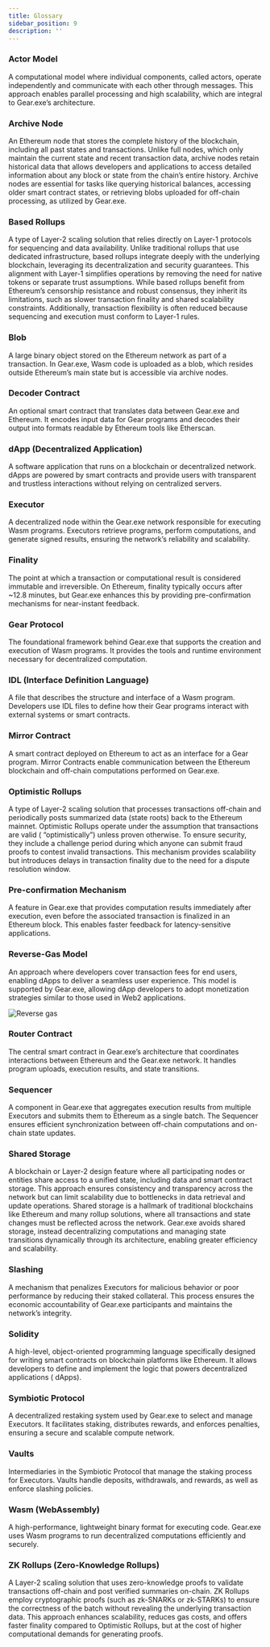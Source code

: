 ```yaml
---
title: Glossary
sidebar_position: 9
description: ''
---
```


### Actor Model

A computational model where individual components, called actors, operate independently and communicate with each other
through messages. This approach enables parallel processing and high scalability, which are integral to Gear.exe’s
architecture.

### Archive Node

An Ethereum node that stores the complete history of the blockchain, including all past states and transactions. Unlike
full nodes, which only maintain the current state and recent transaction data, archive nodes retain historical data that
allows developers and applications to access detailed information about any block or state from the chain’s entire
history. Archive nodes are essential for tasks like querying historical balances, accessing older smart contract states,
or retrieving blobs uploaded for off-chain processing, as utilized by Gear.exe.

### Based Rollups

A type of Layer-2 scaling solution that relies directly on Layer-1 protocols for sequencing and data availability.
Unlike traditional rollups that use dedicated infrastructure, based rollups integrate deeply with the underlying
blockchain, leveraging its decentralization and security guarantees. This alignment with Layer-1 simplifies operations
by removing the need for native tokens or separate trust assumptions. While based rollups benefit from Ethereum’s
censorship resistance and robust consensus, they inherit its limitations, such as slower transaction finality and shared
scalability constraints. Additionally, transaction flexibility is often reduced because sequencing and execution must
conform to Layer-1 rules.

### Blob

A large binary object stored on the Ethereum network as part of a transaction. In Gear.exe, Wasm code is uploaded as a
blob, which resides outside Ethereum’s main state but is accessible via archive nodes.

### Decoder Contract

An optional smart contract that translates data between Gear.exe and Ethereum. It encodes input data for Gear programs
and decodes their output into formats readable by Ethereum tools like Etherscan.

### dApp (Decentralized Application)

A software application that runs on a blockchain or decentralized network. dApps are powered by smart contracts and
provide users with transparent and trustless interactions without relying on centralized servers.

### Executor

A decentralized node within the Gear.exe network responsible for executing Wasm programs. Executors retrieve programs,
perform computations, and generate signed results, ensuring the network’s reliability and scalability.

### Finality

The point at which a transaction or computational result is considered immutable and irreversible. On Ethereum, finality
typically occurs after ~12.8 minutes, but Gear.exe enhances this by providing pre-confirmation mechanisms for
near-instant feedback.

### Gear Protocol

The foundational framework behind Gear.exe that supports the creation and execution of Wasm programs. It provides the
tools and runtime environment necessary for decentralized computation.

### IDL (Interface Definition Language)

A file that describes the structure and interface of a Wasm program. Developers use IDL files to define how their Gear
programs interact with external systems or smart contracts.

### Mirror Contract

A smart contract deployed on Ethereum to act as an interface for a Gear program. Mirror Contracts enable communication
between the Ethereum blockchain and off-chain computations performed on Gear.exe.

### Optimistic Rollups

A type of Layer-2 scaling solution that processes transactions off-chain and periodically posts summarized data (state
roots) back to the Ethereum mainnet. Optimistic Rollups operate under the assumption that transactions are valid (
“optimistically”) unless proven otherwise. To ensure security, they include a challenge period during which anyone can
submit fraud proofs to contest invalid transactions. This mechanism provides scalability but introduces delays in
transaction finality due to the need for a dispute resolution window.

### Pre-confirmation Mechanism

A feature in Gear.exe that provides computation results immediately after execution, even before the associated
transaction is finalized in an Ethereum block. This enables faster feedback for latency-sensitive applications.

### Reverse-Gas Model

An approach where developers cover transaction fees for end users, enabling dApps to deliver a seamless user experience.
This model is supported by Gear.exe, allowing dApp developers to adopt monetization strategies similar to those used in
Web2 applications.

<img src="/gear-exe/whitepaper/img/reverse-gas.png" alt="Reverse gas"/>

### Router Contract

The central smart contract in Gear.exe’s architecture that coordinates interactions between Ethereum and the Gear.exe
network. It handles program uploads, execution results, and state transitions.

### Sequencer

A component in Gear.exe that aggregates execution results from multiple Executors and submits them to Ethereum as a
single batch. The Sequencer ensures efficient synchronization between off-chain computations and on-chain state updates.

### Shared Storage

A blockchain or Layer-2 design feature where all participating nodes or entities share access to a unified state,
including data and smart contract storage. This approach ensures consistency and transparency across the network but can
limit scalability due to bottlenecks in data retrieval and update operations. Shared storage is a hallmark of
traditional blockchains like Ethereum and many rollup solutions, where all transactions and state changes must be
reflected across the network. Gear.exe avoids shared storage, instead decentralizing computations and managing state
transitions dynamically through its architecture, enabling greater efficiency and scalability.

### Slashing

A mechanism that penalizes Executors for malicious behavior or poor performance by reducing their staked collateral.
This process ensures the economic accountability of Gear.exe participants and maintains the network’s integrity.

### Solidity

A high-level, object-oriented programming language specifically designed for writing smart contracts on blockchain
platforms like Ethereum. It allows developers to define and implement the logic that powers decentralized applications (
dApps).

### Symbiotic Protocol

A decentralized restaking system used by Gear.exe to select and manage Executors. It facilitates staking, distributes
rewards, and enforces penalties, ensuring a secure and scalable compute network.

### Vaults

Intermediaries in the Symbiotic Protocol that manage the staking process for Executors. Vaults handle deposits,
withdrawals, and rewards, as well as enforce slashing policies.

### Wasm (WebAssembly)

A high-performance, lightweight binary format for executing code. Gear.exe uses Wasm programs to run decentralized
computations efficiently and securely.

### ZK Rollups (Zero-Knowledge Rollups)

A Layer-2 scaling solution that uses zero-knowledge proofs to validate transactions off-chain and post verified
summaries on-chain. ZK Rollups employ cryptographic proofs (such as zk-SNARKs or zk-STARKs) to ensure the correctness of
the batch without revealing the underlying transaction data. This approach enhances scalability, reduces gas costs, and
offers faster finality compared to Optimistic Rollups, but at the cost of higher computational demands for generating
proofs.
